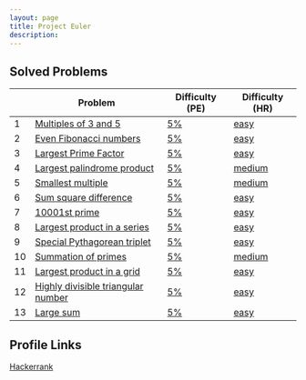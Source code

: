 ```yaml
---
layout: page
title: Project Euler
description:
---
```


## Solved Problems

|   | Problem | Difficulty (PE) | Difficulty (HR) |
|---|---------|-----------------|-----------------|
| 1 |[Multiples of 3 and 5](https://prasoonbatham11.github.io/artofmath/2020/04/10/euler1.html)|[5%](https://projecteuler.net/problem=1)|[easy](https://www.hackerrank.com/contests/projecteuler/challenges/euler001/problem)|
| 2 |[Even Fibonacci numbers](https://prasoonbatham11.github.io/artofmath/2020/04/10/euler2.html)|[5%](https://projecteuler.net/problem=2)|[easy](https://www.hackerrank.com/contests/projecteuler/challenges/euler002/problem)|
| 3 |[Largest Prime Factor](https://prasoonbatham11.github.io/artofmath/2020/04/10/euler3.html)|[5%](https://projecteuler.net/problem=3)|[easy](https://www.hackerrank.com/contests/projecteuler/challenges/euler003/problem)|
| 4 |[Largest palindrome product](https://prasoonbatham11.github.io/artofmath/2020/04/10/euler4.html)|[5%](https://projecteuler.net/problem=4)|[medium](https://www.hackerrank.com/contests/projecteuler/challenges/euler004/problem)|
| 5 |[Smallest multiple](https://prasoonbatham11.github.io/artofmath/2020/04/10/euler5.html)|[5%](https://projecteuler.net/problem=5)|[medium](https://www.hackerrank.com/contests/projecteuler/challenges/euler005/problem)|
| 6 |[Sum square difference](https://prasoonbatham11.github.io/artofmath/2020/04/10/euler6.html)|[5%](https://projecteuler.net/problem=6)|[easy](https://www.hackerrank.com/contests/projecteuler/challenges/euler006/problem)|
| 7 |[10001st prime](https://prasoonbatham11.github.io/artofmath/2020/04/10/euler7.html)|[5%](https://projecteuler.net/problem=7)|[easy](https://www.hackerrank.com/contests/projecteuler/challenges/euler007/problem)|
| 8 |[Largest product in a series](https://prasoonbatham11.github.io/artofmath/2020/04/11/euler8.html)|[5%](https://projecteuler.net/problem=8)|[easy](https://www.hackerrank.com/contests/projecteuler/challenges/euler008/problem)|
| 9 |[Special Pythagorean triplet](https://prasoonbatham11.github.io/artofmath/2020/04/11/euler9.html)|[5%](https://projecteuler.net/problem=9)|[easy](https://www.hackerrank.com/contests/projecteuler/challenges/euler009/problem)|
| 10 |[Summation of primes](https://prasoonbatham11.github.io/artofmath/2020/04/11/euler10.html)|[5%](https://projecteuler.net/problem=10)|[medium](https://www.hackerrank.com/contests/projecteuler/challenges/euler010/problem)|
| 11 |[Largest product in a grid](https://prasoonbatham11.github.io/artofmath/2020/04/11/euler11.html)|[5%](https://projecteuler.net/problem=11)|[easy](https://www.hackerrank.com/contests/projecteuler/challenges/euler011/problem)|
| 12 |[Highly divisible triangular number](https://prasoonbatham11.github.io/artofmath/2020/04/11/euler12.html)|[5%](https://projecteuler.net/problem=12)|[easy](https://www.hackerrank.com/contests/projecteuler/challenges/euler012/problem)|
| 13 |[Large sum](https://prasoonbatham11.github.io/artofmath/2020/04/11/euler13.html)|[5%](https://projecteuler.net/problem=13)|[easy](https://www.hackerrank.com/contests/projecteuler/challenges/euler013/problem)|

## Profile Links

[Hackerrank](https://www.hackerrank.com/results/projecteuler/trojan38f)